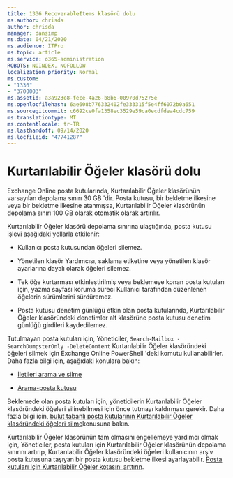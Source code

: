```yaml
---
title: 1336 RecoverableItems klasörü dolu
ms.author: chrisda
author: chrisda
manager: dansimp
ms.date: 04/21/2020
ms.audience: ITPro
ms.topic: article
ms.service: o365-administration
ROBOTS: NOINDEX, NOFOLLOW
localization_priority: Normal
ms.custom:
- "1336"
- "3700003"
ms.assetid: a3a923e8-fece-4a26-b8b6-00970d75275e
ms.openlocfilehash: 6ae608b776332402fe333315f5e4ff6072b0a651
ms.sourcegitcommit: c6692ce0fa1358ec3529e59ca0ecdfdea4cdc759
ms.translationtype: MT
ms.contentlocale: tr-TR
ms.lasthandoff: 09/14/2020
ms.locfileid: "47741287"
---
```

# <a name="the-recoverable-items-folder-is-full"></a>Kurtarılabilir Öğeler klasörü dolu

Exchange Online posta kutularında, Kurtarılabilir Öğeler klasörünün varsayılan depolama sınırı 30 GB 'dir. Posta kutusu, bir bekletme ilkesine veya bir bekletme ilkesine atanmışsa, Kurtarılabilir Öğeler klasörünün depolama sınırı 100 GB olarak otomatik olarak artırılır.

Kurtarılabilir Öğeler klasörü depolama sınırına ulaştığında, posta kutusu işlevi aşağıdaki yollarla etkilenir:

- Kullanıcı posta kutusundan öğeleri silemez.

- Yönetilen klasör Yardımcısı, saklama etiketine veya yönetilen klasör ayarlarına dayalı olarak öğeleri silemez.

- Tek öğe kurtarması etkinleştirilmiş veya beklemeye konan posta kutuları için, yazma sayfası koruma süreci Kullanıcı tarafından düzenlenen öğelerin sürümlerini sürdüremez.

- Posta kutusu denetim günlüğü etkin olan posta kutularında, Kurtarılabilir Öğeler klasöründeki denetimler alt klasörüne posta kutusu denetim günlüğü girdileri kaydedilemez.

Tutulmayan posta kutuları için, Yöneticiler, `Search-Mailbox -SearchDumpsterOnly -DeleteContent` Kurtarılabilir Öğeler klasöründeki öğeleri silmek Için Exchange Online PowerShell 'deki komutu kullanabilirler. Daha fazla bilgi için, aşağıdaki konulara bakın:

- [İletileri arama ve silme](https://docs.microsoft.com/microsoft-365/compliance/search-for-and-delete-messagesadmin-help)

- [Arama-posta kutusu](https://docs.microsoft.com/powershell/module/exchange/mailboxes/Search-Mailbox)

Beklemede olan posta kutuları için, yöneticilerin Kurtarılabilir Öğeler klasöründeki öğeleri silinebilmesi için önce tutmayı kaldırması gerekir. Daha fazla bilgi için, [bulut tabanlı posta kutularının Kurtarılabilir Öğeler klasöründeki öğeleri silme](https://docs.microsoft.com/microsoft-365/compliance/delete-items-in-the-recoverable-items-folder-of-mailboxes-on-hold)konusuna bakın.

Kurtarılabilir Öğeler klasörünün tam olmasını engellemeye yardımcı olmak için, Yöneticiler, posta kutuları için Kurtarılabilir Öğeler klasörünün depolama sınırını artırıp, Kurtarılabilir Öğeler klasöründeki öğeleri kullanıcının arşiv posta kutusuna taşıyan bir posta kutusu bekletme ilkesi ayarlayabilir. [Posta kutuları Için Kurtarılabilir Öğeler kotasını arttırın](https://docs.microsoft.com/microsoft-365/compliance/increase-the-recoverable-quota-for-mailboxes-on-hold).
